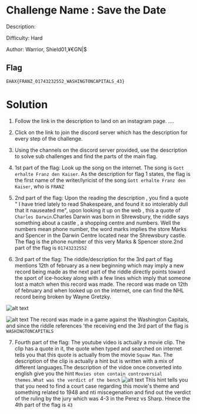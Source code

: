 # Challenge Name : Save the Date

Description:

Difficulty: Hard

Author: Warrior, Shield01,¥€GN|$

## Flag 
``` EHAX{FRANZ_01743232552_WASHINGTONCAPITALS_43} ```
# Solution
1. Follow the link in the description to land on an instagram page. ....

2. Click on the link to join the discord server which has the description for every step of the challenge.

3. Using the channels on the discord server provided, use the description to solve sub challenges and find the parts of the main flag.

4. 1st part of the flag: Look up the song on the internet. The song is ```Gott erhalte Franz den Kaiser```. As the description for flag 1 states, the flag is the first name of the writer/lyricist of the song ```Gott erhalte Franz den Kaiser```, who is ```FRANZ``` 

5.  2nd part of the flag: Upon the reading the description , you find a quote " I have tried lately to read Shakespeare, and found it so intolerably dull that it nauseated me", upon looking it up on the web , this a quote of ```Charles Darwin```.Charles Darwin was born in Shrewsbury, the riddle says something about a castle , a shopping centre and numbers. Well the numbers mean phone number, the word marks implies the store Marks and Spencer in the Darwin Centre located near the Shrewsbury castle. The flag is the phone number of this very Marks & Spencer store.2nd part of the flag is
```01743232552```

6. 3rd part of the flag: The riddle/description for the 3rd part of flag mentions  12th of february as a new beginning which may imply a new record being made as the next part of the riddle directly points toward the sport of ice-hockey along with a few lines which imply that someone lost a match when this record was made. The record was made on 12th of february and when looked up on the internet, one can find the NHL record being broken by Wayne Gretzky.

![alt text](image.png)

![alt text](image2.png)
The record was made in a game against the Washington Capitals, and since the riddle references 'the receiving end the 3rd part of the flag is 
```WASHINGTONCAPITALS```


7. Fourth part of the flag: The youtube video is actually a movie clip. The clip has a quote in it, the quote when typed and searched on internet tells you that this quote is actually from the movie ```Squaw Man```.
The description of the clip is actually a hint but is written with a mix of different languages.The description of the vidoe once converted into english give you the hint ```Movies oten contain controversial themes.What was the verdict of the bench```
![alt text](image3.png)
This hint tells you that you need to find a court case regarding this movie's theme and something related to 1948 and nti miscegenation and find out the verdict of the ruling by the jury which was 4-3 in the Perez vs Sharp. Hnece the 4th part of the flag is ``` 43 ```

